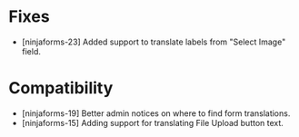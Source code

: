 # Fixes
* [ninjaforms-23] Added support to translate labels from "Select Image" field.

# Compatibility
* [ninjaforms-19] Better admin notices on where to find form translations.
* [ninjaforms-15] Adding support for translating File Upload button text.
